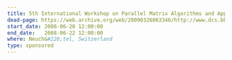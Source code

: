 ```yaml
---
title: 5th International Workshop on Parallel Matrix Algorithms and Applications (PMAA'08)
dead-page: https://web.archive.org/web/20090326063346/http://www.dcs.bbk.ac.uk/pmaa08
start_date: 2008-06-20 12:00:00
end_date:   2008-06-22 12:00:00
where: Neuch&#226;tel, Switzerland
type: sponsored
---
```


